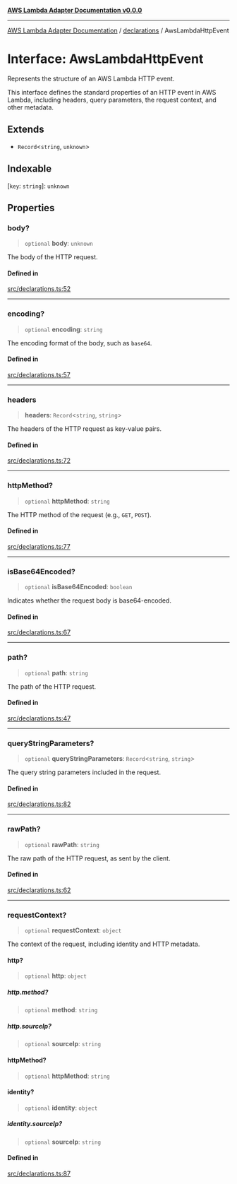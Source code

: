 [**AWS Lambda Adapter Documentation v0.0.0**](../../README.md)

***

[AWS Lambda Adapter Documentation](../../modules.md) / [declarations](../README.md) / AwsLambdaHttpEvent

# Interface: AwsLambdaHttpEvent

Represents the structure of an AWS Lambda HTTP event.

This interface defines the standard properties of an HTTP event in AWS Lambda,
including headers, query parameters, the request context, and other metadata.

## Extends

- `Record`\<`string`, `unknown`\>

## Indexable

 \[`key`: `string`\]: `unknown`

## Properties

### body?

> `optional` **body**: `unknown`

The body of the HTTP request.

#### Defined in

[src/declarations.ts:52](https://github.com/stonemjs/aws-middleware/blob/f8f28d71d5c0361fb5acf8a9a666be52d9e731c3/src/declarations.ts#L52)

***

### encoding?

> `optional` **encoding**: `string`

The encoding format of the body, such as `base64`.

#### Defined in

[src/declarations.ts:57](https://github.com/stonemjs/aws-middleware/blob/f8f28d71d5c0361fb5acf8a9a666be52d9e731c3/src/declarations.ts#L57)

***

### headers

> **headers**: `Record`\<`string`, `string`\>

The headers of the HTTP request as key-value pairs.

#### Defined in

[src/declarations.ts:72](https://github.com/stonemjs/aws-middleware/blob/f8f28d71d5c0361fb5acf8a9a666be52d9e731c3/src/declarations.ts#L72)

***

### httpMethod?

> `optional` **httpMethod**: `string`

The HTTP method of the request (e.g., `GET`, `POST`).

#### Defined in

[src/declarations.ts:77](https://github.com/stonemjs/aws-middleware/blob/f8f28d71d5c0361fb5acf8a9a666be52d9e731c3/src/declarations.ts#L77)

***

### isBase64Encoded?

> `optional` **isBase64Encoded**: `boolean`

Indicates whether the request body is base64-encoded.

#### Defined in

[src/declarations.ts:67](https://github.com/stonemjs/aws-middleware/blob/f8f28d71d5c0361fb5acf8a9a666be52d9e731c3/src/declarations.ts#L67)

***

### path?

> `optional` **path**: `string`

The path of the HTTP request.

#### Defined in

[src/declarations.ts:47](https://github.com/stonemjs/aws-middleware/blob/f8f28d71d5c0361fb5acf8a9a666be52d9e731c3/src/declarations.ts#L47)

***

### queryStringParameters?

> `optional` **queryStringParameters**: `Record`\<`string`, `string`\>

The query string parameters included in the request.

#### Defined in

[src/declarations.ts:82](https://github.com/stonemjs/aws-middleware/blob/f8f28d71d5c0361fb5acf8a9a666be52d9e731c3/src/declarations.ts#L82)

***

### rawPath?

> `optional` **rawPath**: `string`

The raw path of the HTTP request, as sent by the client.

#### Defined in

[src/declarations.ts:62](https://github.com/stonemjs/aws-middleware/blob/f8f28d71d5c0361fb5acf8a9a666be52d9e731c3/src/declarations.ts#L62)

***

### requestContext?

> `optional` **requestContext**: `object`

The context of the request, including identity and HTTP metadata.

#### http?

> `optional` **http**: `object`

##### http.method?

> `optional` **method**: `string`

##### http.sourceIp?

> `optional` **sourceIp**: `string`

#### httpMethod?

> `optional` **httpMethod**: `string`

#### identity?

> `optional` **identity**: `object`

##### identity.sourceIp?

> `optional` **sourceIp**: `string`

#### Defined in

[src/declarations.ts:87](https://github.com/stonemjs/aws-middleware/blob/f8f28d71d5c0361fb5acf8a9a666be52d9e731c3/src/declarations.ts#L87)
